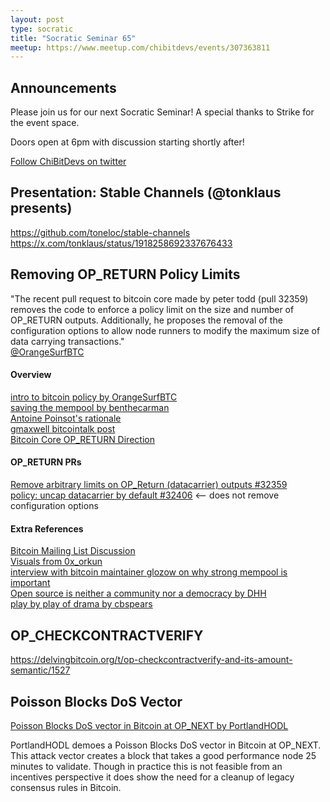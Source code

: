 ```yaml
---
layout: post
type: socratic
title: "Socratic Seminar 65"
meetup: https://www.meetup.com/chibitdevs/events/307363811
---
```


## Announcements

Please join us for our next Socratic Seminar! A special thanks to Strike for the event space.

Doors open at 6pm with discussion starting shortly after!

[Follow ChiBitDevs on twitter](https://x.com/chibitdevs)

## Presentation: Stable Channels (@tonklaus presents)

<https://github.com/toneloc/stable-channels>  
<https://x.com/tonklaus/status/1918258692337676433>

## Removing OP_RETURN Policy Limits

"The recent pull request to bitcoin core made by peter todd (pull 32359) removes the code to enforce a policy limit on the size and number of OP_RETURN outputs. Additionally, he proposes the removal of the configuration options to allow node runners to modify the maximum size of data carrying transactions."  
[@OrangeSurfBTC](https://x.com/OrangeSurfBTC/status/1917147550462914837)

#### Overview

[intro to bitcoin policy by OrangeSurfBTC](https://x.com/OrangeSurfBTC/status/1917147550462914837)  
[saving the mempool by benthecarman](https://habla.news/a/naddr1qqxnzdesxgerxdp58yenyvejqgswrlemlh2wgqc4jkds3d8ueqj9a2j3gcm7r48v9tskdd6rxsd7rtcrqsqqqa28wdzn0j)  
[Antoine Poinsot's rationale](https://antoinep.com/posts/relay_policy_drama/)  
[gmaxwell bitcointalk post](https://bitcointalk.org/index.php?topic=5539943.msg65335891#msg65335891)  
[Bitcoin Core OP_RETURN Direction](https://gist.github.com/instagibbs/c436110890ab25aa9997b13c2270d5ce)

#### OP_RETURN PRs

[Remove arbitrary limits on OP_Return (datacarrier) outputs #32359](https://github.com/bitcoin/bitcoin/pull/32359)  
[policy: uncap datacarrier by default #32406](https://github.com/bitcoin/bitcoin/pull/32406) <-- does not remove configuration options

#### Extra References

[Bitcoin Mailing List Discussion](https://groups.google.com/g/bitcoindev/c/d6ZO7gXGYbQ)  
[Visuals from 0x_orkun](https://x.com/0x_orkun/status/1918395689505308971)  
[interview with bitcoin maintainer glozow on why strong mempool is important](https://x.com/brian_trollz/status/1909721725245284665)  
[Open source is neither a community nor a democracy by DHH](https://world.hey.com/dhh/open-source-is-neither-a-community-nor-a-democracy-606abdab)  
[play by play of drama by cbspears](https://x.com/cbspears/status/1917320208483578277)

## OP_CHECKCONTRACTVERIFY

<https://delvingbitcoin.org/t/op-checkcontractverify-and-its-amount-semantic/1527>

## Poisson Blocks DoS Vector

[Poisson Blocks DoS vector in Bitcoin at OP_NEXT by PortlandHODL](https://x.com/PortlandHODL/status/1912935936851419424)

PortlandHODL demoes a Poisson Blocks DoS vector in Bitcoin at OP_NEXT. This attack vector creates a block that takes a good performance node 25 minutes to validate. Though in practice this is not feasible from an incentives perspective it does show the need for a cleanup of legacy consensus rules in Bitcoin.
